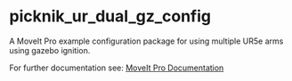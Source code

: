 # picknik_ur_dual_gz_config

A MoveIt Pro example configuration package for using multiple UR5e arms using gazebo ignition.

For further documentation see: [MoveIt Pro Documentation](https://docs.picknik.ai/)
